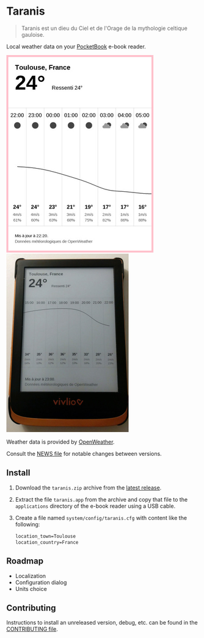 # Taranis

> Taranis est un dieu du Ciel et de l'Orage de la mythologie celtique
> gauloise.

Local weather data on your [PocketBook](https://pocketbook.ch/en-ch)
e-book reader.

![Screenshot](./docs/screenshot-hourly-forecast.jpg)
![Application running on Vivlio reader](./docs/application-running-vivlio-reader.jpg)

Weather data is provided by [OpenWeather](https://openweathermap.org).

Consult the [NEWS file](NEWS.md) for notable changes between versions.

## Install

1. Download the `taranis.zip` archive from the [latest
   release](https://github.com/orontee/taranis/releases/latest).
   
2. Extract the file `taranis.app` from the archive and copy that file
   to the `applications` directory of the e-book reader using a USB
   cable.

2. Create a file named `system/config/taranis.cfg` with content like the following:
   ```
   location_town=Toulouse
   location_country=France
   ```

## Roadmap

- Localization
- Configuration dialog
- Units choice

## Contributing

Instructions to install an unreleased version, debug, etc. can be found
in the [CONTRIBUTING file](./CONTRIBUTING.md).
